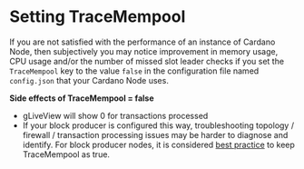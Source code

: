 # Setting TraceMempool

If you are not satisfied with the performance of an instance of Cardano Node, then subjectively you may notice improvement in memory usage, CPU usage and/or the number of missed slot leader checks if you set the `TraceMempool` key to the value `false` in the configuration file named `config.json` that your Cardano Node uses.

**Side effects of TraceMempool = false**

* gLiveView will show 0 for transactions processed
* If your block producer is configured this way, troubleshooting topology / firewall / transaction processing issues may be harder to diagnose and identify. For block producer nodes, it is considered [best practice](https://github.com/input-output-hk/cardano-node/issues/2350) to keep TraceMempool as true.
